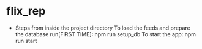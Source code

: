 # flix_rep

* Steps
from inside the project directory
To load the feeds and prepare the database run[FIRST TIME]: npm run setup_db 
To start the app: npm run start
